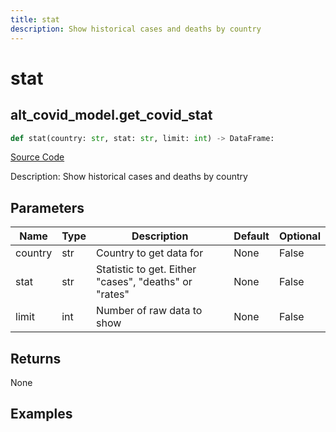 ```yaml
---
title: stat
description: Show historical cases and deaths by country
---
```

# stat

## alt_covid_model.get_covid_stat

```python
def stat(country: str, stat: str, limit: int) -> DataFrame:
```
[Source Code](https://github.com/OpenBB-finance/OpenBBTerminal/tree/main/openbb_terminal/alternative/covid/covid_model.py#L120)

Description: Show historical cases and deaths by country

## Parameters

| Name | Type | Description | Default | Optional |
| ---- | ---- | ----------- | ------- | -------- |
| country | str | Country to get data for | None | False |
| stat | str | Statistic to get.  Either "cases", "deaths" or "rates" | None | False |
| limit | int | Number of raw data to show | None | False |

## Returns

None

## Examples

